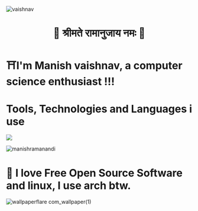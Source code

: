 ![vaishnav](https://github.com/manishramanandi/manishramanandi/assets/133475996/7a0f5040-6901-4d3d-a2e6-c5e93313a729)
    <div align="center">
#  🐚 श्रीमते रामानुजाय नमः 🪷
</div>

# ⛩️I'm Manish vaishnav, a computer science enthusiast !!!

#  Tools, Technologies and Languages i use 
<p>
  <a href="https://skillicons.dev">
    <img src="https://skillicons.dev/icons?i=linux,arch,ubuntu,debian,c,go,js,lua,svelte,bun,docker,kubernetes,bash,git,vim,neovim," />
  </a>
</p>
 <p><img align="center" src="https://github-readme-stats.vercel.app/api/top-langs?username=manishramanandi&show_icons=true&theme=dark&title_color=dc78dc&text_color=ffffff&locale=en&layout=compact" alt="manishramanandi" /></p>

#  🍥 I love Free Open Source Software and linux, I use arch btw.
![wallpaperflare com_wallpaper(1)](https://github.com/manishramanandi/manishramanandi/assets/133475996/061c688d-6d72-4181-afbf-c4dc54d9aa30)



